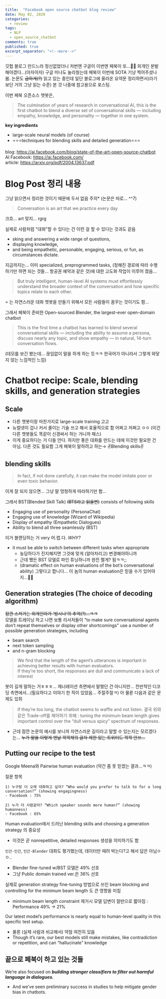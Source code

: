 ```yaml
---
title:  "Facebook open source chatbot blog review"
date: May 02, 2020
categories:
  - review
tags:
  - NLP
  - open_source_chatbot
comments: true
published: true
excerpt_separator: "<!--more-->"
---
```


깃헙 블로그 만드느라 정신없었더니 저번엔 구글이 이번엔 페북이 또...🤦‍♀️ 외개인 분발해야겠다...(아자아자) 구글 미나도 놀라웠는데 페북이 이번에 SOTA 기냥 찍어주셨나 봄. 논문도 ~~급하게(?)~~ 읽고 있는 중인데 일단 블로그에 올라온 요약문 정리하면서(라기 보단 거의 그냥 읽는 수준) 본 것 나중에 참고용으로 포스팅. <!--more-->


이번 페북 오픈소스 챗봇은,
> The culmination of years of research in conversational AI, this is the first chatbot to blend a diverse set of conversational skills — including empathy, knowledge, and personality — together in one system.

**key ingredients**
- large-scale neural models (of course)
- ⭐️⭐️⭐️techniques for blending skills and detailed generation⭐️⭐️⭐️

blog: <https://ai.facebook.com/blog/state-of-the-art-open-source-chatbot>  
AI Facebook: <https://ai.facebook.com/>  
article: <https://arxiv.org/pdf/2004.13637.pdf>


# Blog Post 정리 내용
그냥 읽으면서 정리한 것이기 때문에 두서 없음 주의* (논문은 따로... ^^7)

> Conversation is an art that we practice every day

크흐... art 맞지... rgrg  

실제로 사람처럼 "대화"할 수 있다는 건 이런 걸 할 수 있다는 것과도 같음 
- sking and answering a wide range of questions,
- displaying knowledge,
- and being empathetic, personable, engaging, serious, or fun, as circumstances dictate.  

지금까지는... 이미 specialized, preprogrammed tasks, (정해진 경로에 따라 수행하기만 하면 되는 것들... 항공권 예약과 같은 것)에 대한 고도화 작업이 이루어 졌음...

> But truly intelligent, human-level AI systems must effortlessly understand the broader context of the conversation and how specific topics relate to each other.

= 는 자연스러운 대화 챗봇을 만들기 위해서 모든 사람들이 꿈꾸는 것이기도 함...  

그래서 페북이 준비한 Open-sourced Blender, the largest-ever open-domain chatbot
> This is the first time a chatbot has learned to blend several conversational skills — including the ability to assume a persona, discuss nearly any topic, and show empathy — in natural, 14-turn conversation flows.

(데모를 보긴 봤는데... 끊임없이 말을 하게 하는 듯ㅋㅋ 한국어가 아니라서 그렇게 와닿지 않는 느낌적인 느낌)

# Chatbot recipe: Scale, blending skills, and generation strategies
## Scale
- 다른 챗봇이랑 마찬가지로 large-scale training 고고
- 뉴럴넷이 겁나 커서 줄이는 기술 쓰고 해서 효율적으로 함 어쩌고 저쩌고 ㅇㅇ (이건 다른 챗봇들도 똑같이 신경써서 하는 거니까 패스)
- 이게 중요하다는 거 다들 안다. 하지만 좋은 대화를 만드는 데에 이것만 필요한 건 아님. 다른 것도 필요함 그게 페북이 말하려고 하는→ ✌️Blending skills✌️

## blending skills
> In fact, if not done carefully, it can make the model imitate poor or even toxic behavior.  

이게 잘 되지 않으면... 그냥 말 멍청하게 따라하기만 함...  

그래서 BST(Blended Skill Talk) ~~(BTS라고 읽을뻔)~~ consists of following skills 
- Engaging use of personality (PersonaChat)
- Engaging use of knowledge (Wizard of Wikipedia) 
- Display of empathy (Empathetic Dialogues) 
- Ability to blend all three seamlessly (BST)

이거 블랜딩하는 거 very 어.렵.다. *WHY?* 
- it must be able to switch between different tasks when appropriate 
  - 농담하다가 진지해지면 그것에 맞게 (알아차리고) 변경해야하니까 
  - 근데 쨌든 BST 모델로 파인 튜닝하니까 완전 쩔게? 됨ㅋㅋ;; 
  - (dramatic effect on human evaluations of the bot’s conversational ability) 그렇다고 합니다... 이 놈의 human evaluation은 믿을 수가 있어야지...🍒🍒

## Generation strategies (The choice of decoding algorithm)
~~잠깐 스쳐가는 외개인아가 '빙시나'의 추억(?)...ㅋㅋ~~  
모델을 트레이닝 하고 나면 보통 리서처들이 "to make sure conversational agents don’t repeat themselves or display other shortcomings" use a number of possible generation strategies, including 
- beam search 
- next token sampling 
- and n-gram blocking

> We find that the length of the agent’s utterances is important in achieving better results with human evaluators.<br>If they’re too short, the responses are dull and communicate a lack of interest

봇이 길게 말하는 거ㅎㅎㅎ... 제너레이션 측면에서 말했던 건 아니지만... 전반적인 디코딩 측면에서...(필요하다고 이야기 한 적이 있었음... 주절주절ㅋ) 아 물론 다음과 같은 문제도 있쥐

> if they’re too long, the chatbot seems to waffle and not listen.
결국 위와같은 Trade-off를 제어하기 위해 : tuning the minimum beam length gives important control over the “dull versus spicy” spectrum of responses.
- 근데 잠깐 논문의 예시를 보니까 자연스러운 길이라고 말할 수 있는지는 모르겠다는... ~~누가 말을 이렇게 맨날 꽉꽉채워 글자 제한 있는 트위터도 꽉꽉 안쓰...~~
 
## Putting our recipe to the test
Google Meena와 Pairwise human evaluation (약간 좀 못 믿겠는 결과...ㅋㅋ)

질문 항목 
```
1) 누구랑 더 오래 대화하고 싶어? “Who would you prefer to talk to for a long conversation?” (showing engagingness)
- Facebook : 75%

2) 누가 더 사람같아? “Which speaker sounds more human?” (showing humanness) 
- Facebook : 65%
```

Human evaluation에서 드러난 blending skills and choosing a generation strategy 의 중요성
- 이것은 곧 nonrepetitive, detailed responses 생성을 의미하기도 함

`인간-인간`, `인간-Blender` 대화도 평가했는데, 데이터만 때려 박는다?고 해서 답은 아님ㅇㅇ..
- Blender fine-tuned w/BST 모델은 49% 선호
- 그냥 Public domain trained ver.은 36% 선호 

실제로 generation strategy fine-tuning 방법으로 쓰인 beam blocking and controlling for the minimum beam length 도 큰 영향을 미침
- minimum beam length constraint 제거시 모델 답변이 절반으로 짧아짐 : Performance 49% → 21%

Our latest model’s performance is nearly equal to human-level quality in this specific test setup.
- 물론 (실제 사람과 비교해서) 약점 여전히 있음 
- Though it’s rare, our best models still make mistakes, like contradiction or repetition, and can “hallucinate” knowledge

## 끝으로 페북이 하고 있는 것들
We’re also focused on ***building stronger classifiers to filter out harmful language in dialogues.*** 
- And we’ve seen preliminary success in studies to help mitigate gender bias in chatbots.

